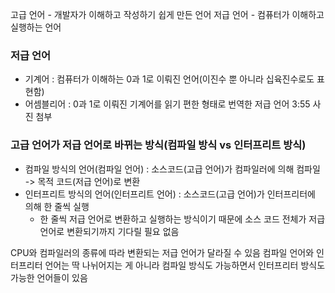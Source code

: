 고급 언어 - 개발자가 이해하고 작성하기 쉽게 만든 언어
저급 언어 - 컴퓨터가 이해하고 실행하는 언어

### 저급 언어
- 기계어 : 컴퓨터가 이해하는 0과 1로 이뤄진 언어(이진수 뿐 아니라 십육진수로도 표현함)
- 어셈블리어 : 0과 1로 이뤄진 기계어를 읽기 편한 형태로 번역한 저급 언어
3:55 사진 첨부

### 고급 언어가 저급 언어로 바뀌는 방식(컴파일 방식 vs 인터프리트 방식)
- 컴파일 방식의 언어(컴파일 언어) : 소스코드(고급 언어)가 컴파일러에 의해 컴파일 -> 목적 코드(저급 언어)로 변환
- 인터프리트 방식의 언어(인터프리트 언어) : 소스코드(고급 언어)가 인터프리터에 의해 한 줄씩 실행
	-  한 줄씩 저급 언어로 변환하고 실행하는 방식이기 때문에 소스 코드 전체가 저급 언어로 변환되기까지 기다릴 필요 없음

CPU와 컴파일러의 종류에 따라 변환되는 저급 언어가 달라질 수 있음
컴파일 언어와 인터프리터 언어는 딱 나뉘어지는 게 아니라 컴파일 방식도 가능하면서 인터프리터 방식도 가능한 언어들이 있음